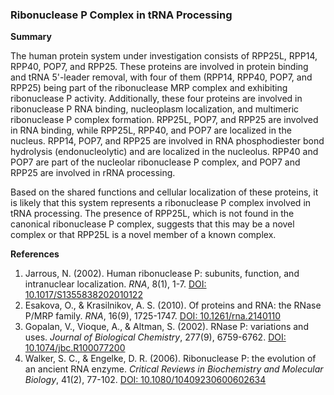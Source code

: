 ### Ribonuclease P Complex in tRNA Processing

**Summary**

The human protein system under investigation consists of RPP25L, RPP14, RPP40, POP7, and RPP25. These proteins are involved in protein binding and tRNA 5'-leader removal, with four of them (RPP14, RPP40, POP7, and RPP25) being part of the ribonuclease MRP complex and exhibiting ribonuclease P activity. Additionally, these four proteins are involved in ribonuclease P RNA binding, nucleoplasm localization, and multimeric ribonuclease P complex formation. RPP25L, POP7, and RPP25 are involved in RNA binding, while RPP25L, RPP40, and POP7 are localized in the nucleus. RPP14, POP7, and RPP25 are involved in RNA phosphodiester bond hydrolysis (endonucleolytic) and are localized in the nucleolus. RPP40 and POP7 are part of the nucleolar ribonuclease P complex, and POP7 and RPP25 are involved in rRNA processing.

Based on the shared functions and cellular localization of these proteins, it is likely that this system represents a ribonuclease P complex involved in tRNA processing. The presence of RPP25L, which is not found in the canonical ribonuclease P complex, suggests that this may be a novel complex or that RPP25L is a novel member of a known complex.

**References**

1. Jarrous, N. (2002). Human ribonuclease P: subunits, function, and intranuclear localization. *RNA*, 8(1), 1-7. [DOI: 10.1017/S1355838202010122](https://doi.org/10.1017/S1355838202010122)
2. Esakova, O., & Krasilnikov, A. S. (2010). Of proteins and RNA: the RNase P/MRP family. *RNA*, 16(9), 1725-1747. [DOI: 10.1261/rna.2140110](https://doi.org/10.1261/rna.2140110)
3. Gopalan, V., Vioque, A., & Altman, S. (2002). RNase P: variations and uses. *Journal of Biological Chemistry*, 277(9), 6759-6762. [DOI: 10.1074/jbc.R100077200](https://doi.org/10.1074/jbc.R100077200)
4. Walker, S. C., & Engelke, D. R. (2006). Ribonuclease P: the evolution of an ancient RNA enzyme. *Critical Reviews in Biochemistry and Molecular Biology*, 41(2), 77-102. [DOI: 10.1080/10409230600602634](https://doi.org/10.1080/10409230600602634)